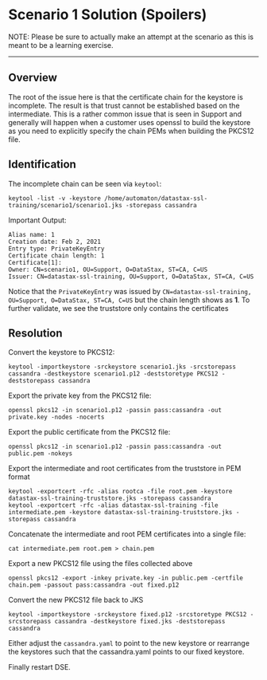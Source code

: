 # Scenario 1 Solution (Spoilers)

NOTE: Please be sure to actually make an attempt at the scenario as this is meant to be a learning exercise.

---------------

## Overview

The root of the issue here is that the certificate chain for the keystore is incomplete. The result is that trust cannot be established based on the intermediate. This is a rather common issue that is seen in Support and generally will happen when a customer uses openssl to build the keystore as you need to explicitly specify the chain PEMs when building the PKCS12 file.

## Identification

The incomplete chain can be seen via `keytool`:

```
keytool -list -v -keystore /home/automaton/datastax-ssl-training/scenario1/scenario1.jks -storepass cassandra
```

Important Output:

```
Alias name: 1
Creation date: Feb 2, 2021
Entry type: PrivateKeyEntry
Certificate chain length: 1
Certificate[1]:
Owner: CN=scenario1, OU=Support, O=DataStax, ST=CA, C=US
Issuer: CN=datastax-ssl-training, OU=Support, O=DataStax, ST=CA, C=US
```

Notice that the `PrivateKeyEntry` was issued by `CN=datastax-ssl-training, OU=Support, O=DataStax, ST=CA, C=US` but the chain length shows as **1**. To further validate, we see the truststore only contains the certificates


## Resolution

Convert the keystore to PKCS12:

```
keytool -importkeystore -srckeystore scenario1.jks -srcstorepass cassandra -destkeystore scenario1.p12 -deststoretype PKCS12 -deststorepass cassandra
```

Export the private key from the PKCS12 file:

```
openssl pkcs12 -in scenario1.p12 -passin pass:cassandra -out private.key -nodes -nocerts
```

Export the public certificate from the PKCS12 file:

```
openssl pkcs12 -in scenario1.p12 -passin pass:cassandra -out public.pem -nokeys
```

Export the intermediate and root certificates from the truststore in PEM format

```
keytool -exportcert -rfc -alias rootca -file root.pem -keystore datastax-ssl-training-truststore.jks -storepass cassandra
keytool -exportcert -rfc -alias datastax-ssl-training -file intermediate.pem -keystore datastax-ssl-training-truststore.jks -storepass cassandra
```

Concatenate the intermediate and root PEM certificates into a single file:

```
cat intermediate.pem root.pem > chain.pem
```

Export a new PKCS12 file using the files collected above

```
openssl pkcs12 -export -inkey private.key -in public.pem -certfile chain.pem -passout pass:cassandra -out fixed.p12
```

Convert the new PKCS12 file back to JKS

```
keytool -importkeystore -srckeystore fixed.p12 -srcstoretype PKCS12 -srcstorepass cassandra -destkeystore fixed.jks -deststorepass cassandra
```

Either adjust the `cassandra.yaml` to point to the new keystore or rearrange the keystores such that the cassandra.yaml points to our fixed keystore.

Finally restart DSE.
